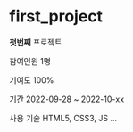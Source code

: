 # first_project 

<strong>첫번째</strong> 프로젝트

참여인원 
1명

기여도 
100%

기간 
2022-09-28 ~ 2022-10-xx

사용 기술
HTML5, CSS3, JS ...
